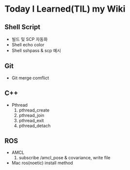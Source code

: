 # Today I Learned(TIL) my Wiki


## Shell Script

* 빌드 및 SCP 자동화
* Shell echo color
* Shell sshpass & scp 예시

## Git
* Git merge comflict

## C++
* Pthread
  1. pthread_create 
  2. pthread_join
  3. pthread_exit
  4. pthread_detach

## ROS
* AMCL
  1. subscribe /amcl_pose & covariance, write file
* Mac ros(noetic) install method
